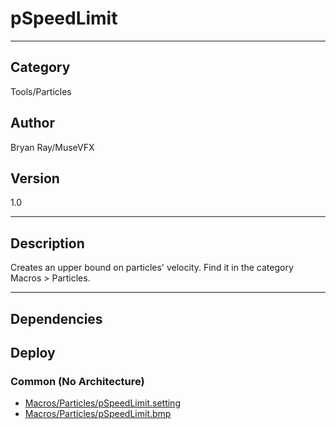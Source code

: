 # pSpeedLimit
___

## Category
Tools/Particles

## Author
Bryan Ray/MuseVFX

## Version
1.0

___

## Description
<p>Creates an upper bound on particles' velocity. Find it in the category Macros &gt; Particles.</p>
	

___

## Dependencies

## Deploy

### Common (No Architecture)

<ul>
<li><a href="https://gitlab.com/WeSuckLess/Reactor/-/blob/master/Atoms/com.MuseVFX.pSpeedLimit/Macros/Particles/pSpeedLimit.setting?ref_type=heads">Macros/Particles/pSpeedLimit.setting</a></li>
<li><a href="https://gitlab.com/WeSuckLess/Reactor/-/blob/master/Atoms/com.MuseVFX.pSpeedLimit/Macros/Particles/pSpeedLimit.bmp?ref_type=heads">Macros/Particles/pSpeedLimit.bmp</a></li>
</ul>
